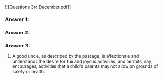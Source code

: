 ![[Questions 3rd December.pdf]]
### Answer 1:

### Answer 2:

### Answer 3:
1.	A good uncle, as described by the passage, is affectionate and understands the desire for fun and joyous activities, and permits, nay, encourages, activities that a child's parents may not allow on grounds of safety or health.